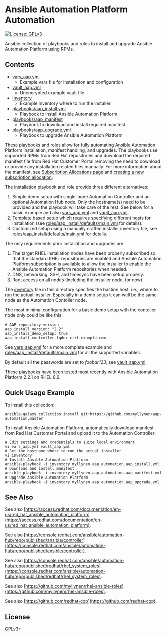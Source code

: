 # Ansible Automation Platform Automation

[![License: GPLv3](https://img.shields.io/badge/license-GPLv3-brightgreen.svg)](https://www.gnu.org/licenses/gpl-3.0)

Ansible collection of playbooks and roles to install and upgrade
Ansible Automation Platform using RPMs.

## Contents

* [vars_aap.yml](vars_aap.yml)
  * Example vars file for installation and configuration
* [vault_aap.yml](vault_aap.yml)
  * Unencrypted example vault file
* [inventory](inventory)
  * Example inventory where to run the installer
* [playbooks/aap_install.yml](playbooks/aap_install.yml)
  * Playbook to install Ansible Automation Platform
* [playbooks/aap_manifest](playbooks/aap_manifest.yml)
  * Playbook to download and install required manifest
* [playbooks/aap_upgrade.yml](playbooks/aap_upgrade.yml)
  * Playbook to upgrade Ansible Automation Platform

These playbooks and roles allow for fully automating Ansible Automation
Platform installation, manifest handling, and upgrades. The playbooks
use supported RPMs from Red Hat repositories and download the required
manifest file from Red Hat Customer Portal removing the need to download
or provide any installation related files manually. For more information
about the manifest, see
[Subscription Allocations page](https://access.redhat.com/management/subscription_allocations)
and
[creating a new subscription allocation](https://docs.ansible.com/automation-controller/latest/html/userguide/import_license.html#obtaining-a-subscriptions-manifest).

The installation playbook and role provide three different alternatives:

1. Simple demo setup with single-node Automation Controller and an
   optional Automation Hub node. Only the hostname(s) need to be
   provided and the playbook will take care of the rest. See below for a
   basic example and also [vars_aap.yml](vars_aap.yml) and
   [vault_aap.yml](vault_aap.yml).
1. Template based setup which requires specifying different hosts
   for installation (see
   [roles/aap_install/defaults/main.yml](roles/aap_install/defaults/main.yml)
   for details).
1. Customized setup using a manually crafted installer inventory file,
   see
   [roles/aap_install/defaults/main.yml](roles/aap_install/defaults/main.yml)
   for details.

The only requirements prior installation and upgrades are:

1. The target RHEL installation nodes have been properly subscribed so
   that the standard RHEL repositories are enabled and Ansible
   Automation Platform subscription is available to allow the installer
   to enable the Ansible Automation Platform repositories when needed.
1. DNS, networking, SSH, and timesync have been setup properly.
1. Root access on all nodes (including the installer node, for now).

The [inventory](inventory) file in this directory specifies the
bastion host, i.e., where to run the actual installer. Especially in a
demo setup it can well be the same node as the Automation Contoller
node.

The most minimal configuration for a basic demo setup with the
contoller node only could be like this:

```
# AAP repository version
aap_install_version: "2.2"
aap_install_demo_setup: true
aap_install_controller_fqdn: ctrl.example.com
```

See [vars_aap.yml](vars_aap.yml) for a more complete example and
[roles/aap_install/defaults/main.yml](roles/aap_install/defaults/main.yml)
for all the supported variables.

By default all the passwords are set to _foobar123_, see
[vault_aap.yml](vault_aap.yml).

These playbooks have been tested most recently with Ansible Automation
Platform 2.2.1 on RHEL 8.6.

## Quick Usage Example

To install this collection:

```
ansible-galaxy collection install git+https://github.com/myllynen/aap-automation,master
```

To install Ansible Automation Platform, automatically download manifest
from Red Hat Customer Portal and upload it to the Automation Controller:

```
# Edit settings and credentials to suite local environment
vi vars_aap.yml vault_aap.yml
# Set the hostname where to run the actual installer
vi inventory
# Install Ansible Automation Platform
ansible-playbook -i inventory myllynen.aap_automation.aap_install.yml
# Download and install manifest
ansible-playbook -i inventory myllynen.aap_automation.aap_manifest.yml
# Upgrade Ansible Automation Platform
ansible-playbook -i inventory myllynen.aap_automation.aap_upgrade.yml
```

## See Also

See also
[https://access.redhat.com/documentation/en-us/red_hat_ansible_automation_platform](https://access.redhat.com/documentation/en-us/red_hat_ansible_automation_platform).

See also
[https://console.redhat.com/ansible/automation-hub/repo/published/ansible/controller](https://console.redhat.com/ansible/automation-hub/repo/published/ansible/controller).

See also
[https://console.redhat.com/ansible/automation-hub/repo/published/redhat/rhel_system_roles](https://console.redhat.com/ansible/automation-hub/repo/published/redhat/rhel_system_roles).

See also
[https://github.com/myllynen/rhel-ansible-roles](https://github.com/myllynen/rhel-ansible-roles).

See also
[https://github.com/redhat-cop](https://github.com/redhat-cop).

## License

GPLv3+
